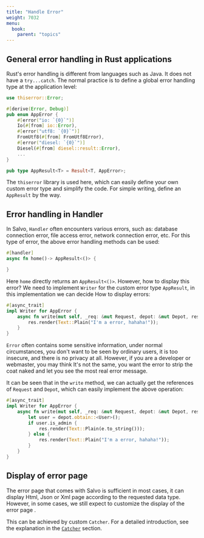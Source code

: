 ```yaml
---
title: "Handle Error"
weight: 7032
menu:
  book:
    parent: "topics"
---
```


## General error handling in Rust applications

Rust's error handling is different from languages such as Java. It does not have a `try...catch`. The normal practice is to define a global error handling type at the application level:

```rust
use thiserror::Error;

#[derive(Error, Debug)]
pub enum AppError {
    #[error("io: `{0}`")]
    Io(#[from] io::Error),
    #[error("utf8: `{0}`")]
    FromUtf8(#[from] FromUtf8Error),
    #[error("diesel: `{0}`")]
    Diesel(#[from] diesel::result::Error),
    ...
}

pub type AppResult<T> = Result<T, AppError>;
```

The `thiserror` library is used here, which can easily define your own custom error type and simplify the code. For simple writing, define an `AppResult` by the way.

## Error handling in Handler

In Salvo, `Handler` often encounters various errors, such as: database connection error, file access error, network connection error, etc. For this type of error, the above error handling methods can be used:

```rust
#[handler]
async fn home()-> AppResult<()> {

}
```
Here `home` directly returns an `AppResult<()>`. However, how to display this error? We need to implement `Writer` for the custom error type `AppResult`, in this implementation we can decide How to display errors:

```rust
#[async_trait]
impl Writer for AppError {
    async fn write(mut self, _req: &mut Request, depot: &mut Depot, res: &mut Response) {
        res.render(Text::Plain("I'm a error, hahaha!"));
    }
}
```

`Error` often contains some sensitive information, under normal circumstances, you don't want to be seen by ordinary users, it is too insecure, and there is no privacy at all. However, if you are a developer or webmaster, you may think It's not the same, you want the error to strip the coat naked and let you see the most real error message.

It can be seen that in the `write` method, we can actually get the references of `Request` and `Depot`, which can easily implement the above operation:

```rust
#[async_trait]
impl Writer for AppError {
    async fn write(mut self, _req: &mut Request, depot: &mut Depot, res: &mut Response) {
        let user = depot.obtain::<User>();
        if user.is_admin {
            res.render(Text::Plain(e.to_string()));
        } else {
            res.render(Text::Plain("I'm a error, hahaha!"));
        }
    }
}
```

## Display of error page

The error page that comes with Salvo is sufficient in most cases, it can display Html, Json or Xml page according to the requested data type. However, in some cases, we still expect to customize the display of the error page .

This can be achieved by custom `Catcher`. For a detailed introduction, see the explanation in the [`Catcher`](../core/catcher/) section.